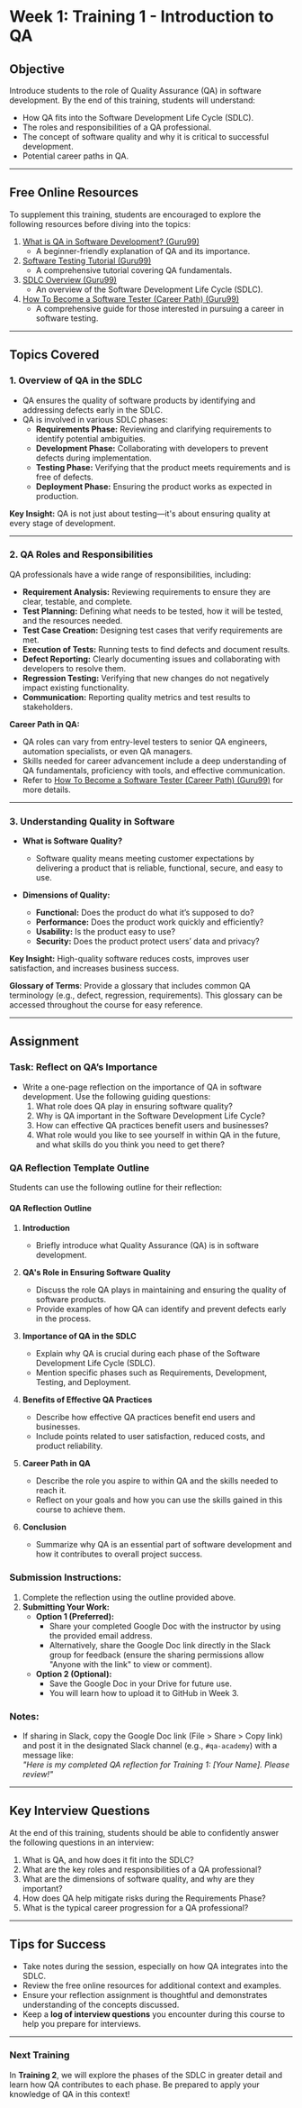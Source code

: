 # Week 1: Training 1 - Introduction to QA

## Objective
Introduce students to the role of Quality Assurance (QA) in software development. By the end of this training, students will understand:
- How QA fits into the Software Development Life Cycle (SDLC).
- The roles and responsibilities of a QA professional.
- The concept of software quality and why it is critical to successful development.
- Potential career paths in QA.

---

## Free Online Resources
To supplement this training, students are encouraged to explore the following resources before diving into the topics:
1. [What is QA in Software Development? (Guru99)](https://www.guru99.com/software-testing-introduction.html)  
   - A beginner-friendly explanation of QA and its importance.
2. [Software Testing Tutorial (Guru99)](https://www.guru99.com/software-testing.html)  
   - A comprehensive tutorial covering QA fundamentals.
3. [SDLC Overview (Guru99)](https://www.guru99.com/software-development-life-cycle-tutorial.html)  
   - An overview of the Software Development Life Cycle (SDLC).
4. [How To Become a Software Tester (Career Path) (Guru99)](https://www.guru99.com/software-testing-career-complete-guide.html)  
   - A comprehensive guide for those interested in pursuing a career in software testing.

---

## Topics Covered

### 1. Overview of QA in the SDLC
- QA ensures the quality of software products by identifying and addressing defects early in the SDLC.
- QA is involved in various SDLC phases:
  - **Requirements Phase:** Reviewing and clarifying requirements to identify potential ambiguities.
  - **Development Phase:** Collaborating with developers to prevent defects during implementation.
  - **Testing Phase:** Verifying that the product meets requirements and is free of defects.
  - **Deployment Phase:** Ensuring the product works as expected in production.

**Key Insight:** QA is not just about testing—it's about ensuring quality at every stage of development.

---

### 2. QA Roles and Responsibilities
QA professionals have a wide range of responsibilities, including:
- **Requirement Analysis:** Reviewing requirements to ensure they are clear, testable, and complete.
- **Test Planning:** Defining what needs to be tested, how it will be tested, and the resources needed.
- **Test Case Creation:** Designing test cases that verify requirements are met.
- **Execution of Tests:** Running tests to find defects and document results.
- **Defect Reporting:** Clearly documenting issues and collaborating with developers to resolve them.
- **Regression Testing:** Verifying that new changes do not negatively impact existing functionality.
- **Communication:** Reporting quality metrics and test results to stakeholders.

**Career Path in QA:**
- QA roles can vary from entry-level testers to senior QA engineers, automation specialists, or even QA managers.
- Skills needed for career advancement include a deep understanding of QA fundamentals, proficiency with tools, and effective communication.
- Refer to [How To Become a Software Tester (Career Path) (Guru99)](https://www.guru99.com/software-testing-career-complete-guide.html) for more details.

---

### 3. Understanding Quality in Software
- **What is Software Quality?**
  - Software quality means meeting customer expectations by delivering a product that is reliable, functional, secure, and easy to use.

- **Dimensions of Quality:**
  - **Functional:** Does the product do what it’s supposed to do?
  - **Performance:** Does the product work quickly and efficiently?
  - **Usability:** Is the product easy to use?
  - **Security:** Does the product protect users’ data and privacy?

**Key Insight:** High-quality software reduces costs, improves user satisfaction, and increases business success.

**Glossary of Terms**: Provide a glossary that includes common QA terminology (e.g., defect, regression, requirements). This glossary can be accessed throughout the course for easy reference.

---

## Assignment
### Task: Reflect on QA’s Importance
- Write a one-page reflection on the importance of QA in software development. Use the following guiding questions:
  1. What role does QA play in ensuring software quality?
  2. Why is QA important in the Software Development Life Cycle?
  3. How can effective QA practices benefit users and businesses?
  4. What role would you like to see yourself in within QA in the future, and what skills do you think you need to get there?

### QA Reflection Template Outline
Students can use the following outline for their reflection:

#### **QA Reflection Outline**

1. **Introduction**  
   - Briefly introduce what Quality Assurance (QA) is in software development.

2. **QA's Role in Ensuring Software Quality**  
   - Discuss the role QA plays in maintaining and ensuring the quality of software products.
   - Provide examples of how QA can identify and prevent defects early in the process.

3. **Importance of QA in the SDLC**  
   - Explain why QA is crucial during each phase of the Software Development Life Cycle (SDLC).
   - Mention specific phases such as Requirements, Development, Testing, and Deployment.

4. **Benefits of Effective QA Practices**  
   - Describe how effective QA practices benefit end users and businesses.
   - Include points related to user satisfaction, reduced costs, and product reliability.

5. **Career Path in QA**  
   - Describe the role you aspire to within QA and the skills needed to reach it.
   - Reflect on your goals and how you can use the skills gained in this course to achieve them.

6. **Conclusion**  
   - Summarize why QA is an essential part of software development and how it contributes to overall project success.

### Submission Instructions:
1. Complete the reflection using the outline provided above.
2. **Submitting Your Work:**
   - **Option 1 (Preferred):**  
     - Share your completed Google Doc with the instructor by using the provided email address.  
     - Alternatively, share the Google Doc link directly in the Slack group for feedback (ensure the sharing permissions allow "Anyone with the link" to view or comment).  
   - **Option 2 (Optional):**  
     - Save the Google Doc in your Drive for future use.  
     - You will learn how to upload it to GitHub in Week 3.

### Notes:
- If sharing in Slack, copy the Google Doc link (File > Share > Copy link) and post it in the designated Slack channel (e.g., `#qa-academy`) with a message like:  
  *"Here is my completed QA reflection for Training 1: [Your Name]. Please review!"*

---

## Key Interview Questions
At the end of this training, students should be able to confidently answer the following questions in an interview:
1. What is QA, and how does it fit into the SDLC?
2. What are the key roles and responsibilities of a QA professional?
3. What are the dimensions of software quality, and why are they important?
4. How does QA help mitigate risks during the Requirements Phase?
5. What is the typical career progression for a QA professional?

---

## Tips for Success
- Take notes during the session, especially on how QA integrates into the SDLC.
- Review the free online resources for additional context and examples.
- Ensure your reflection assignment is thoughtful and demonstrates understanding of the concepts discussed.
- Keep a **log of interview questions** you encounter during this course to help you prepare for interviews.

---

### Next Training
In **Training 2**, we will explore the phases of the SDLC in greater detail and learn how QA contributes to each phase. Be prepared to apply your knowledge of QA in this context!
